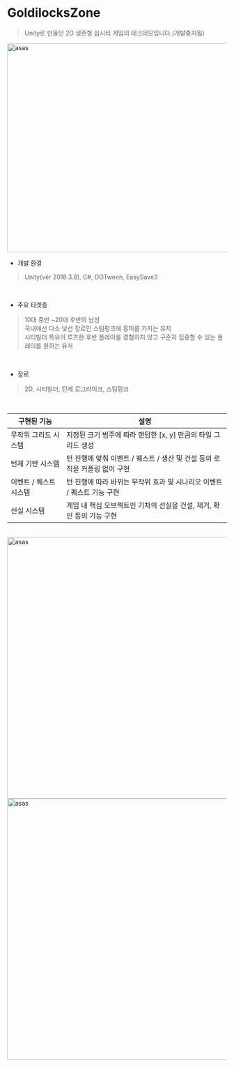 # GoldilocksZone
> Unity로 만들던 2D 생존형 심시티 게임의 테크데모입니다.(개발중지됨)

<img src = "https://file.notion.so/f/s/d57d6737-e3e1-4d88-9d00-d14515b8c224/title.png?id=73cc5201-2578-4c1f-8793-07def56f24b0&table=block&spaceId=22620452-aa42-4e56-bfe5-3d708e5d2e0b&expirationTimestamp=1684388120901&signature=QJL_WkzD2C7xBC9VLckRz8DBzXrFIerfA-3sy2vS-Ks&downloadName=title.png" alt = "asas" style="width:800px;height:480px;">

- 개발 환경
> Unity(ver 2018.3.8), C#, DOTween, EasySave3

<br>


- 주요 타겟층
> 10대 중반 ~20대 후반의 남성<br>국내에선 다소 낯선 장르인 스팀펑크에 흥미를 가지는 유저<br>시티빌더 특유의 루즈한 후반 플레이를 경험하지 않고 구준히 집중할 수 있는 플레이를 원하는 유저

<br>

- 장르
> 2D, 시티빌더, 턴제 로그라이크, 스팀펑크

<br>


| 구현된 기능 | 설명 |
| --- |--- |
| 무작위 그리드 시스템 | 지정된 크기 범주에 따라 랜덤한 [x, y] 만큼의 타일 그리드 생성 |
| 턴제 기반 시스템 | 턴 진행에 맞춰 이벤트 / 퀘스트 / 생산 및 건설 등의 로직을 커플링 없이 구현 |
| 이벤트 / 퀘스트 시스템 | 턴 진행에 따라 바뀌는 무작위 효과 및 시나리오 이벤트 / 퀘스트 기능 구현 |
| 선실 시스템 | 게임 내 핵심 오브젝트인 기차의 선실을 건설, 제거, 확인 등의 기능 구현 |

<br>

<img src = "https://file.notion.so/f/s/862cd3cc-0fad-47b3-a3a1-f7a9a7d7af13/%EA%B3%A8%EB%94%94%EB%9D%BD%EC%8A%A4%EC%A1%B401.png?id=1c7909bb-d6b8-4c6f-ae6d-cac807e3d3b4&table=block&spaceId=22620452-aa42-4e56-bfe5-3d708e5d2e0b&expirationTimestamp=1684407087104&signature=U9Sz7wVLFYRL1JL3wufOtU1-90mMs5XMuzTMZKd8eJU&downloadName=%EA%B3%A8%EB%94%94%EB%9D%BD%EC%8A%A4%EC%A1%B401.png" alt = "asas" style="width:1000px;height:600px;">

<br>

<img src = "https://file.notion.so/f/s/185c3b2f-ad76-4e0e-9240-e88d9207735c/%EA%B3%A8%EB%94%94%EB%9D%BD%EC%8A%A4%EC%A1%B402.png?id=f72585b8-c8a9-4a7f-9bed-6f3c090d258a&table=block&spaceId=22620452-aa42-4e56-bfe5-3d708e5d2e0b&expirationTimestamp=1684407159239&signature=8TK8ge_5vezOZC1P60oYsGaRE9RfYFCB6N_MSpJe_CQ&downloadName=%EA%B3%A8%EB%94%94%EB%9D%BD%EC%8A%A4%EC%A1%B402.png" alt = "asas" style="width:1000px;height:600px;">

<br>



